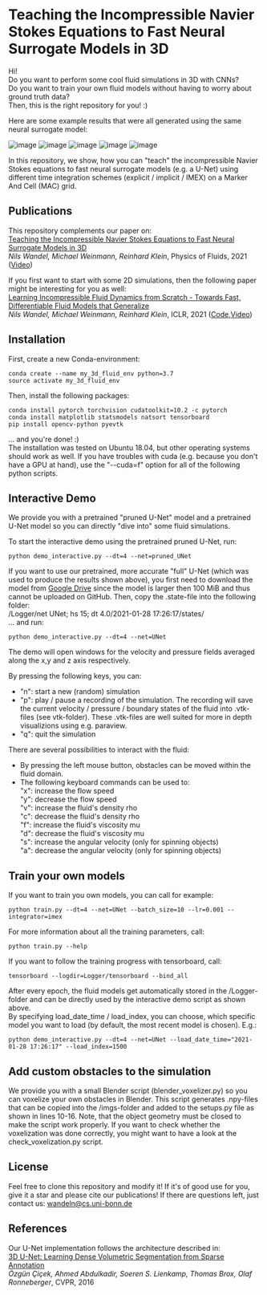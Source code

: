 # Teaching the Incompressible Navier Stokes Equations to Fast Neural Surrogate Models in 3D

Hi!  
Do you want to perform some cool fluid simulations in 3D with CNNs?  
Do you want to train your own fluid models without having to worry about ground truth data?  
Then, this is the right repository for you! :)  

Here are some example results that were all generated using the same neural surrogate model:  

![image](imgs/cover_imgs/reynolds_large_legend_1_mu_5_rho_0_2_v_1.png)
![image](imgs/cover_imgs/reynolds_large_legend_3_2_mu_0_2_rho_1_v_1.png)
![image](imgs/cover_imgs/reynolds_large_legend_6_mu_0_02_rho_10_v_1.png)
![image](imgs/cover_imgs/magnus_large_legend_mu_0_5_rho_1_v_1.png)
![image](imgs/cover_imgs/3_obj_large_legend_2_mu_0_5_rho_1_v_1.png)

In this repository, we show, how you can "teach" the incompressible Navier Stokes equations to fast neural surrogate models (e.g. a U-Net) using different time integration schemes (explicit / implicit / IMEX) on a Marker And Cell (MAC) grid.

## Publications
This repository complements our paper on:  
[Teaching the Incompressible Navier Stokes Equations to Fast Neural Surrogate Models in 3D](https://arxiv.org/abs/2012.11893)  
*Nils Wandel, Michael Weinmann, Reinhard Klein*, Physics of Fluids, 2021 ([Video](https://www.youtube.com/watch?v=tKcYJaJtHJE))
  
If you first want to start with some 2D simulations, then the following paper might be interesting for you as well:  
[Learning Incompressible Fluid Dynamics from Scratch - Towards Fast, Differentiable Fluid Models that Generalize](https://arxiv.org/abs/2006.08762)  
*Nils Wandel, Michael Weinmann, Reinhard Klein*, ICLR, 2021 ([Code](https://github.com/aschethor/Unsupervised_Deep_Learning_of_Incompressible_Fluid_Dynamics),[Video](https://www.youtube.com/watch?v=EU3YuUNVsXQ))


## Installation

First, create a new Conda-environment:  
```
conda create --name my_3d_fluid_env python=3.7  
source activate my_3d_fluid_env
```

Then, install the following packages:  
```
conda install pytorch torchvision cudatoolkit=10.2 -c pytorch  
conda install matplotlib statsmodels natsort tensorboard  
pip install opencv-python pyevtk
```  
... and you're done! :)  
The installation was tested on Ubuntu 18.04, but other operating systems should work as well. 
If you have troubles with cuda (e.g. because you don't have a GPU at hand), use the "\-\-cuda=f" option for all of the following python scripts.

## Interactive Demo

We provide you with a pretrained "pruned U-Net" model and a pretrained U-Net model so you can directly "dive into" some fluid simulations.  

To start the interactive demo using the pretrained pruned U-Net, run:  
```
python demo_interactive.py --dt=4 --net=pruned_UNet
```

If you want to use our pretrained, more accurate "full" U-Net (which was used to produce the results shown above), you first need to download the model from [Google Drive](https://drive.google.com/file/d/1HUYiye1SEc0anrTUDLyfJOT6R7sh92UA/view?usp=sharing) since the model is larger then 100 MiB and thus cannot be uploaded on GitHub. Then, copy the .state-file into the following folder:  
/Logger/net UNet; hs 15; dt 4.0/2021-01-28 17:26:17/states/  
... and run:  
```
python demo_interactive.py --dt=4 --net=UNet
```

The demo will open windows for the velocity and pressure fields averaged along the x,y and z axis respectively.  

By pressing the following keys, you can:

- "n": start a new (random) simulation  
- "p": play / pause a recording of the simulation. The recording will save the current velocity / pressure / boundary states of the fluid into .vtk-files (see vtk-folder). These .vtk-files are well suited for more in depth visualizions using e.g. paraview.  
- "q": quit the simulation  

There are several possibilities to interact with the fluid:

- By pressing the left mouse button, obstacles can be moved within the fluid domain.
- The following keyboard commands can be used to:  
"x": increase the flow speed  
"y": decrease the flow speed  
"v": increase the fluid's density rho  
"c": decrease the fluid's density rho  
"f": increase the fluid's viscosity mu  
"d": decrease the fluid's viscosity mu  
"s": increase the angular velocity (only for spinning objects)  
"a": decrease the angular velocity (only for spinning objects)  

## Train your own models

If you want to train you own models, you can call for example:  
```
python train.py --dt=4 --net=UNet --batch_size=10 --lr=0.001 --integrator=imex
```

For more information about all the training parameters, call:  
```
python train.py --help
```

If you want to follow the training progress with tensorboard, call:  
```
tensorboard --logdir=Logger/tensorboard --bind_all
```

After every epoch, the fluid models get automatically stored in the /Logger-folder and can be directly used by the interactive demo script as shown above.  
By specifying load_date_time / load_index, you can choose, which specific model you want to load (by default, the most recent model is chosen). E.g.:  
```
python demo_interactive.py --dt=4 --net=UNet --load_date_time="2021-01-28 17:26:17" --load_index=1500
```

## Add custom obstacles to the simulation

We provide you with a small Blender script (blender_voxelizer.py) so you can voxelize your own obstacles in Blender. 
This script generates .npy-files that can be copied into the /imgs-folder and added to the setups.py file as shown in lines 10-16. 
Note, that the object geometry must be closed to make the script work properly. If you want to check whether the voxelization was done correctly, you might want to have a look at the check_voxelization.py script. 

## License

Feel free to clone this repository and modify it! If it's of good use for you, give it a star and please cite our publications!
If there are questions left, just contact us: wandeln@cs.uni-bonn.de

## References

Our U-Net implementation follows the architecture described in:  
[3D U-Net: Learning Dense Volumetric Segmentation from Sparse Annotation](https://arxiv.org/abs/1606.06650)  
*Özgün Çiçek, Ahmed Abdulkadir, Soeren S. Lienkamp, Thomas Brox, Olaf Ronneberger*, CVPR, 2016
